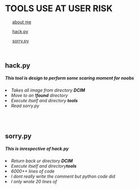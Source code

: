# **TOOLS USE AT USER RISK**

<ul><a href="#b">about me</a></ul>
<ul><a href="#h">hack.py</a></ul>
<ul><a href="#so">sorry.py</a></ul>
<br />

<h2 id="h"> hack.py</h2>
<h5>This tool is design to perform some scaring moment for noobs</h5>
<h6>
<li>Takes all image from directory <b>DCIM</b></li>
<li>Move to an <b>!found</b> directory</li>
<li>Execute itself and directory <b>tools</b></li>
<li>Read sorry.py</li>
</h6>
<br />

<h2 id="so"> sorry.py</h2>
<h5>This is inrespective of <b>hack.py</b></h5>
<h6>
<li>Return back ur directory <b>DCIM</b></li>
<li>Execute itself and directory<b>tools</b></li>
<li>6000++ lines of code</li>
<li>I dont really write the comment but python code did</li>
<li>I only wrote 20 lines of</li>
</h6>
